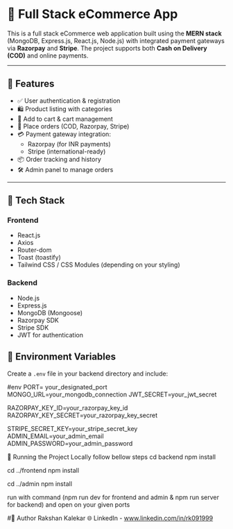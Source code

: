 # 🛒 Full Stack eCommerce App

This is a full stack eCommerce web application built using the **MERN stack** (MongoDB, Express.js, React.js, Node.js) with integrated payment gateways via **Razorpay** and **Stripe**. The project supports both **Cash on Delivery (COD)** and online payments.

---

## 🚀 Features

- ✅ User authentication & registration
- 🛍️ Product listing with categories
- 🧺 Add to cart & cart management
- 🧾 Place orders (COD, Razorpay, Stripe)
- 💳 Payment gateway integration:
  - Razorpay (for INR payments)
  - Stripe (international-ready)
- 📦 Order tracking and history
- 🛠️ Admin panel to manage orders

---

## 🧰 Tech Stack

### Frontend
- React.js
- Axios
- Router-dom
- Toast (toastify)
- Tailwind CSS / CSS Modules (depending on your styling)

### Backend
- Node.js
- Express.js
- MongoDB (Mongoose)
- Razorpay SDK
- Stripe SDK
- JWT for authentication

## 🔐 Environment Variables

Create a `.env` file in your backend directory and include:

#env
PORT= your_designated_port
MONGO_URL=your_mongodb_connection
JWT_SECRET=your_jwt_secret

RAZORPAY_KEY_ID=your_razorpay_key_id
RAZORPAY_KEY_SECRET=your_razorpay_key_secret

STRIPE_SECRET_KEY=your_stripe_secret_key
ADMIN_EMAIL=your_admin_email
ADMIN_PASSWORD=your_admin_password

🧪 Running the Project Locally follow bellow steps
cd backend
npm install

cd ../frontend
npm install

cd ../admin
npm install

run with command (npm run dev for frontend and admin & npm run server for backend) and open on your given ports

#👤 Author
Rakshan Kalekar
🌐 LinkedIn - www.linkedin.com/in/rk091999

